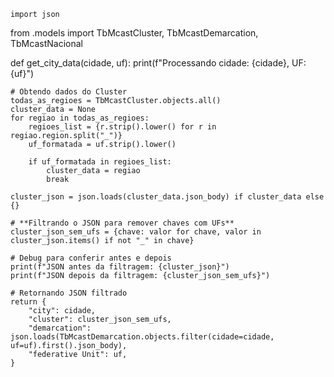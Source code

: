 
    import json
from .models import TbMcastCluster, TbMcastDemarcation, TbMcastNacional

def get_city_data(cidade, uf):
    print(f"Processando cidade: {cidade}, UF: {uf}")

    # Obtendo dados do Cluster
    todas_as_regioes = TbMcastCluster.objects.all()
    cluster_data = None
    for regiao in todas_as_regioes:
        regioes_list = {r.strip().lower() for r in regiao.region.split("_")}
        uf_formatada = uf.strip().lower()
        
        if uf_formatada in regioes_list:
            cluster_data = regiao
            break

    cluster_json = json.loads(cluster_data.json_body) if cluster_data else {}

    # **Filtrando o JSON para remover chaves com UFs**
    cluster_json_sem_ufs = {chave: valor for chave, valor in cluster_json.items() if not "_" in chave}

    # Debug para conferir antes e depois
    print(f"JSON antes da filtragem: {cluster_json}")
    print(f"JSON depois da filtragem: {cluster_json_sem_ufs}")

    # Retornando JSON filtrado
    return {
        "city": cidade,
        "cluster": cluster_json_sem_ufs,
        "demarcation": json.loads(TbMcastDemarcation.objects.filter(cidade=cidade, uf=uf).first().json_body),
        "federative Unit": uf,
    }
